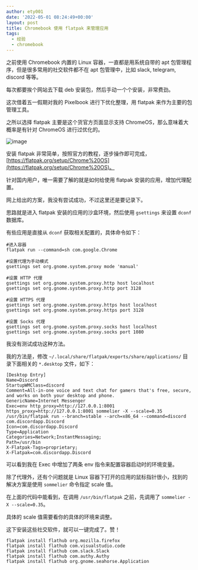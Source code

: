 ```yaml
---
author: ety001
date: '2022-05-01 08:24:49+00:00'
layout: post
title: Chromebook 使用 flatpak 来管理应用
tags:
  - 经验
  - chromebook
---
```


之前使用 Chromebook 内置的 Linux 容器，一直都是用系统自带的 apt 包管理程序，但是很多常用的社交软件都不在 apt 包管理中，比如 slack, telegram, discord 等等。

每次都要挨个网站去下载 deb 安装包，然后手动一个个安装，非常费劲。

这次借着五一假期对我的 Pixelbook 进行下优化整理，用 flatpak 来作为主要的包管理工具。

之所以选择 flatpak 主要是这个货官方页面显示支持 ChromeOS，那么意味着大概率是有针对 ChromeOS 进行过优化的。

![image](https://user-images.githubusercontent.com/801928/166149267-78c52d52-d4f0-4ea0-97d2-bbc409dda11a.png)

安装 flatpak 非常简单，按照官方的教程，逐步操作即可完成，[https://flatpak.org/setup/Chrome%20OS](https://flatpak.org/setup/Chrome%20OS)。

针对国内用户，唯一需要了解的就是如何给使用 flatpak 安装的应用，增加代理配置。

网上给出的方案，我没有尝试成功，不过这里还是要记录下。

思路就是进入 flatpak 安装的应用的沙盒环境，然后使用 `gsettings` 来设置 `dconf` 数据库。

有些应用是直接从 `dconf` 获取相关配置的，具体命令如下：

```
#进入容器
flatpak run --command=sh com.google.Chrome

#设置代理为手动模式
gsettings set org.gnome.system.proxy mode 'manual'

#设置 HTTP 代理
gsettings set org.gnome.system.proxy.http host localhost
gsettings set org.gnome.system.proxy.http port 3128 

#设置 HTTPS 代理
gsettings set org.gnome.system.proxy.https host localhost
gsettings set org.gnome.system.proxy.https port 3128 

#设置 Socks 代理
gsettings set org.gnome.system.proxy.socks host localhost
gsettings set org.gnome.system.proxy.socks port 1080
```

我没有测试成功这种方法。

我的方法是，修改 `~/.local/share/flatpak/exports/share/applications/` 目录下面相关的 `*.desktop` 文件，如下：

```
[Desktop Entry]
Name=Discord
StartupWMClass=discord
Comment=All-in-one voice and text chat for gamers that's free, secure, and works on both your desktop and phone.
GenericName=Internet Messenger
Exec=env http_proxy=http://127.0.0.1:8001 https_proxy=http://127.0.0.1:8001 sommelier -X --scale=0.35 /usr/bin/flatpak run --branch=stable --arch=x86_64 --command=discord com.discordapp.Discord
Icon=com.discordapp.Discord
Type=Application
Categories=Network;InstantMessaging;
Path=/usr/bin
X-Flatpak-Tags=proprietary;
X-Flatpak=com.discordapp.Discord
```

可以看到我在 Exec 中增加了两条 env 指令来配置容器启动时的环境变量。

除了代理外，还有个问题就是 Linux 容器下打开的应用的鼠标指针很小，找到的解决方案是使用 `sommelier` 命令指定 scale 值。

在上面的代码中能看到，在调用 `/usr/bin/flatpak` 之前，先调用了 `sommelier -X --scale=0.35`。

具体的 scale 值需要看你的具体的环境来调整。

这下安装这些社交软件，就可以一键完成了。赞！

```
flatpak install flathub org.mozilla.firefox
flatpak install flathub com.visualstudio.code
flatpak install flathub com.slack.Slack
flatpak install flathub com.authy.Authy
flatpak install flathub org.gnome.seahorse.Application
```


